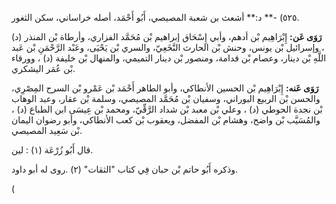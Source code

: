 ٥٢٥) -** د:** أشعث بن شعبة المصيصي، أَبُو أَحْمَد، أصله خراساني، سكن الثغور.

**رَوَى عَن:** إِبْرَاهِيم بْن أدهم، وأبي إِسْحَاق إبراهيم بْن مُحَمَّد الفزاري، وأرطاة بْن المنذر (د) ، وإسرائيل بْن يونس، وحنش بْن الحارث النَّخَعِيّ، والسري بْن يَحْيَى، وعَبْد الرَّحْمَنِ بْن عَبد اللَّهِ بْن دينار، وعصام بْن قدامة، ومنصور بْن دينار التميمي، والمنهال بْن خليفة (د) ، وورقاء بْن عُمَر اليشكري.

**رَوَى عَنه:** إِبْرَاهِيم بْن الحسين الأنطاكي، وأبو الطاهر أَحْمَد بْن عَمْرو بْن السرح المِصْرِي، والحسن بْن الربيع البوراني، وسفيان بْن مُحَمَّد المصيصي، وسلمة بْن عقار، وعبد الوهاب بْن نجدة الحوطي (د) ، وعلي بْن معبد بْن شداد الرَّقِّيّ، ومحمد بْن عِيسَى ابن الطباع (د) ، والمُسَيَّب بْن واضح، وهشام بْن المفضل، ويعقوب بْن كعب الأنطاكي، وأبو رضوان اليمان بْن سَعِيد المصيصي.

قال أَبُو زُرْعَة (١) : لين.

وذكره أَبُو حاتم بْن حبان فِي كتاب "الثقات" (٢) .روى له أبو داود.

(